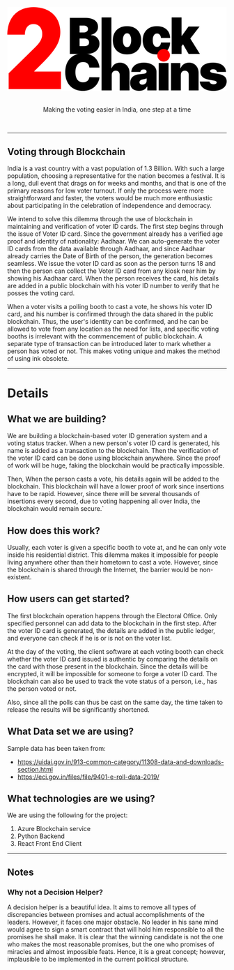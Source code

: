 <div align="center">
    <img src='logo.png' />
    <br />
    <br />
    <p>Making the voting easier in India, one step at a time</p>
    <br />
</div>

---

## Voting through Blockchain

India is a vast country with a vast population of 1.3 Billion. With such a large population, choosing a representative for the nation becomes a festival. It is a long, dull event that drags on for weeks and months, and that is one of the primary reasons for low voter turnout. If only the process were more straightforward and faster, the voters would be much more enthusiastic about participating in the celebration of independence and democracy.

We intend to solve this dilemma through the use of blockchain in maintaining and verification of voter ID cards. The first step begins through the issue of Voter ID card. Since the government already has a verified age proof and identity of nationality: Aadhaar. We can auto-generate the voter ID cards from the data available through Aadhaar, and since Aadhaar already carries the Date of Birth of the person, the generation becomes seamless. We issue the voter ID card as soon as the person turns 18 and then the person can collect the Voter ID card from any kiosk near him by showing his Aadhaar card. When the person receives the card, his details are added in a public blockchain with his voter ID number to verify that he posses the voting card.

When a voter visits a polling booth to cast a vote, he shows his voter ID card, and his number is confirmed through the data shared in the public blockchain. Thus, the user's identity can be confirmed, and he can be allowed to vote from any location as the need for lists, and specific voting booths is irrelevant with the commencement of public blockchain. A separate type of transaction can be introduced later to mark whether a person has voted or not. This makes voting unique and makes the method of using ink obsolete.

---

# Details

## What we are building?

We are building a blockchain-based voter ID generation system and a voting status tracker. When a new person's voter ID card is generated, his name is added as a transaction to the blockchain. Then the verification of the voter ID card can be done using blockchain anywhere. Since the proof of work will be huge, faking the blockchain would be practically impossible.

Then, When the person casts a vote, his details again will be added to the blockchain. This blockchain will have a lower proof of work since insertions have to be rapid. However, since there will be several thousands of insertions every second, due to voting happening all over India, the blockchain would remain secure.`

## How does this work?

Usually, each voter is given a specific booth to vote at, and he can only vote inside his residential district. This dilemma makes it impossible for people living anywhere other than their hometown to cast a vote. However, since the blockchain is shared through the Internet, the barrier would be non-existent.

## How users can get started?

The first blockchain operation happens through the Electoral Office. Only specified personnel can add data to the blockchain in the first step. After the voter ID card is generated, the details are added in the public ledger, and everyone can check if he is or is not on the voter list.

At the day of the voting, the client software at each voting booth can check whether the voter ID card issued is authentic by comparing the details on the card with those present in the blockchain. Since the details will be encrypted, it will be impossible for someone to forge a voter ID card. The blockchain can also be used to track the vote status of a person, i.e., has the person voted or not.

Also, since all the polls can thus be cast on the same day, the time taken to release the results will be significantly shortened.

## What Data set we are using?

Sample data has been taken from:

- https://uidai.gov.in/913-common-category/11308-data-and-downloads-section.html
- https://eci.gov.in/files/file/9401-e-roll-data-2019/

## What technologies are we using?

We are using the following for the project:

1. Azure Blockchain service
2. Python Backend
3. React Front End Client

---

## Notes

### Why not a Decision Helper?

A decision helper is a beautiful idea. It aims to remove all types of discrepancies between promises and actual accomplishments of the leaders. However, it faces one major obstacle. No leader in his sane mind would agree to sign a smart contract that will hold him responsible to all the promises he shall make. It is clear that the winning candidate is not the one who makes the most reasonable promises, but the one who promises of miracles and almost impossible feats. Hence, it is a great concept; however, implausible to be implemented in the current political structure.
